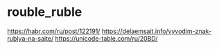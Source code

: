 # rouble_ruble
https://habr.com/ru/post/122191/
https://delaemsait.info/vyvodim-znak-rublya-na-sajte/
https://unicode-table.com/ru/20BD/
